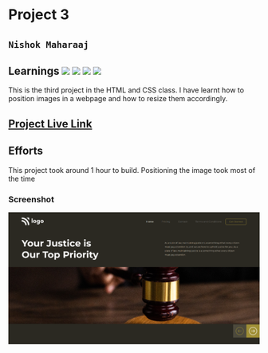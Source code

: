 # Project 3

## `Nishok Maharaaj`

## Learnings ![](https://img.shields.io/badge/Technologies-HTML-orange) ![](https://img.shields.io/badge/Technology-CSS-green) ![](https://img.shields.io/badge/CSS-Position-yellow) ![](https://img.shields.io/badge/CSS-Flexbox-blue)

This is the third project in the HTML and CSS class. I have learnt how to position images in a webpage and how to resize them accordingly.

## [Project Live Link](https://github.com/nishok19/html-css-proj-3)

## Efforts

This project took around 1 hour to build. Positioning the image took most of the time

### Screenshot

![Project 3](./output3.png)
